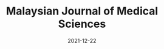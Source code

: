 ---
date: 2021-12-22
##
title:    Malaysian Journal of Medical Sciences  
## Titel der Publikation, beispielweise The Lancet.
##
authors: 'Mohd Saffian, S'
##
status:   default
##
en:
  subtitle:   'Letter to the Editor: Vitamin D Supplementation Should Be Considered for the Treatment of COVID-19 Infection in Malaysia in View of the High Prevalence of Vitamin D Deficiency'
  ##
  description: 'Dear Editor, The significance of vitamin D requirements for bone and muscle health is well recognised and has been repeatedly discussed in the literature. However, many readers might not be aware of the role of vitamin D in the immune system and the growing evidence that vitamin D plays a crucial role in COVID-19 infection. This letter briefly describes observational and intervention studies on the relationship between vitamin D and COVID-19 infection and provides some insights into the local situation in Malaysia.'
  ## 
  tags:    [COVID-19, vitamin D, role in COVID-19 infection]
  ## 
de: 
## 
##
  subtitle:   'Brief an den Herausgeber: Angesichts der hohen Prävalenz des Vitamin-D-Mangels sollte eine  Vitamin-D-Supplementierung für die Behandlung der COVID-19-Infektion in Malaysia in Betracht gezogen werden'
  description: 'Sehr geehrte Redaktion, die Bedeutung des Vitamin-D-Bedarfs für die Gesundheit von Knochen und Muskeln ist allgemein anerkannt und wurde in der Literatur wiederholt diskutiert. Vielen Lesern dürfte jedoch die Rolle von Vitamin D für das Immunsystem und die zunehmenden Hinweise darauf, dass Vitamin D eine entscheidende Rolle bei der COVID-19-Infektion spielt, nicht bekannt sein. In diesem Schreiben werden kurz Beobachtungs- und Interventionsstudien über den Zusammenhang zwischen Vitamin D und COVID-19-Infektionen beschrieben und einige Einblicke in die lokale Situation in Malaysia gegeben.'
  tags:     [COVID-19, Vitamin D, Rolle bei der COVID-19-Infektion]
group:  "Treatments"
credit:      https://doi.org/10.21315/mjms2021.28.6.15
---